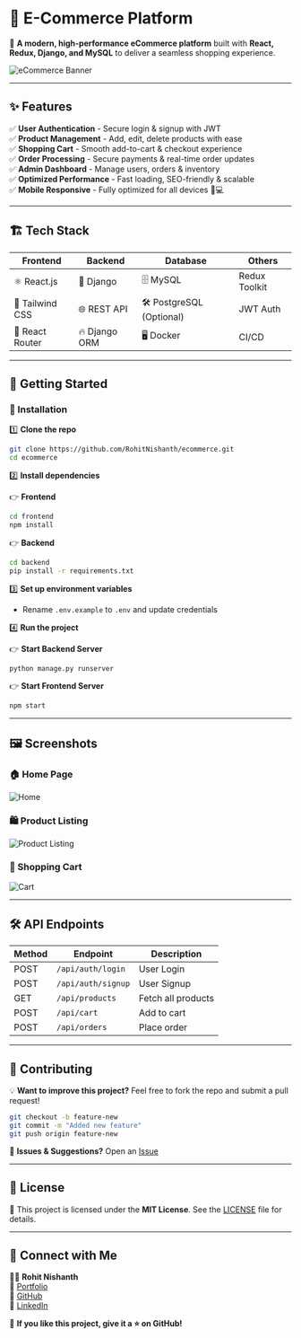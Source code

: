 # 🛒 E-Commerce Platform

🚀 **A modern, high-performance eCommerce platform** built with **React, Redux, Django, and MySQL** to deliver a seamless shopping experience.  

![eCommerce Banner]([https://source.unsplash.com/featured/?shopping,ecommerce](https://drive.google.com/file/d/10LxjfsDrdrHGETjvsaRdNeIMHEHa4DbU/view?usp=sharing))  

---

## ✨ Features

✅ **User Authentication** - Secure login & signup with JWT  
✅ **Product Management** - Add, edit, delete products with ease  
✅ **Shopping Cart** - Smooth add-to-cart & checkout experience  
✅ **Order Processing** - Secure payments & real-time order updates  
✅ **Admin Dashboard** - Manage users, orders & inventory  
✅ **Optimized Performance** - Fast loading, SEO-friendly & scalable  
✅ **Mobile Responsive** - Fully optimized for all devices 📱💻  

---

## 🏗️ Tech Stack

| **Frontend**  | **Backend**   | **Database**   | **Others** |
|--------------|--------------|--------------|------------|
| ⚛️ React.js  | 🐍 Django   | 🗄️ MySQL   | Redux Toolkit |
| 🎨 Tailwind CSS | 🌐 REST API | 🛠️ PostgreSQL (Optional) | JWT Auth |
| 🚀 React Router | 🔥 Django ORM | 🖥️ Docker | CI/CD |

---

## 🚀 Getting Started

### 🔧 Installation

1️⃣ **Clone the repo**  
```bash
git clone https://github.com/RohitNishanth/ecommerce.git
cd ecommerce
```

2️⃣ **Install dependencies**  

👉 **Frontend**  
```bash
cd frontend
npm install
```

👉 **Backend**  
```bash
cd backend
pip install -r requirements.txt
```

3️⃣ **Set up environment variables**  
- Rename `.env.example` to `.env` and update credentials  

4️⃣ **Run the project**  

👉 **Start Backend Server**  
```bash
python manage.py runserver
```

👉 **Start Frontend Server**  
```bash
npm start
```

---

## 🖼️ Screenshots  

### 🏠 Home Page  
![Home]([https://source.unsplash.com/featured/?website,shop](https://drive.google.com/file/d/1anyfK44A9ulbHptN0lo_dRzefiM29WeY/view?usp=sharing))  

### 🛍️ Product Listing  
![Product Listing](https://drive.google.com/file/d/1ML9g7ECjT9TLbtiWkyz9O0AutJcNb7uQ/view?usp=sharing)
### 🛒 Shopping Cart  
![Cart]([https://source.unsplash.com/featured/?cart](https://drive.google.com/file/d/1GTvyBp9GYbFRgjjadxxWMj56ABcaX3jQ/view?usp=sharing))  

---

## 🛠️ API Endpoints

| Method | Endpoint            | Description               |
|--------|---------------------|---------------------------|
| POST   | `/api/auth/login`    | User Login               |
| POST   | `/api/auth/signup`   | User Signup              |
| GET    | `/api/products`      | Fetch all products       |
| POST   | `/api/cart`          | Add to cart              |
| POST   | `/api/orders`        | Place order              |



---

## 🌟 Contributing  

💡 **Want to improve this project?** Feel free to fork the repo and submit a pull request!  

```bash
git checkout -b feature-new
git commit -m "Added new feature"
git push origin feature-new
```

📌 **Issues & Suggestions?** Open an [Issue](https://github.com/RohitNishanth/ecommerce/issues)  

---

## 📜 License  

📜 This project is licensed under the **MIT License**. See the [LICENSE](LICENSE) file for details.  

---

## 🚀 Connect with Me  

👨‍💻 **Rohit Nishanth**  
🔗 [Portfolio](https://rohitnishanth.github.io/my_portfolio/)  
🐙 [GitHub](https://github.com/RohitNishanth)  
💼 [LinkedIn](https://www.linkedin.com/in/rohitns03/)  

🌟 **If you like this project, give it a ⭐ on GitHub!**  
```



